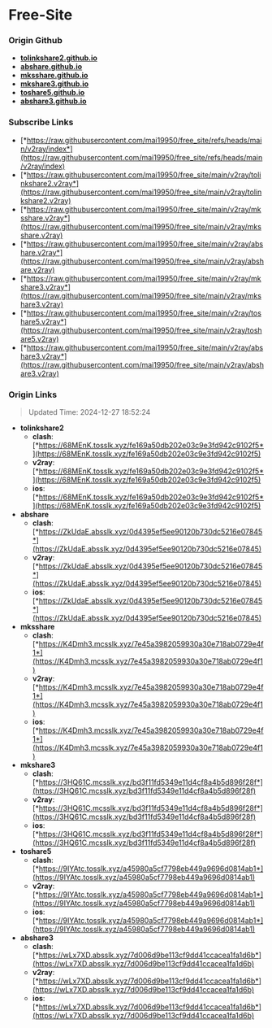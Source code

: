 # Free-Site

### Origin Github

- [**tolinkshare2.github.io**](https://github.com/tolinkshare2/tolinkshare2.github.io)
- [**abshare.github.io**](https://github.com/abshare/abshare.github.io)
- [**mksshare.github.io**](https://github.com/mksshare/mksshare.github.io)
- [**mkshare3.github.io**](https://github.com/mkshare3/mkshare3.github.io)
- [**toshare5.github.io**](https://github.com/toshare5/toshare5.github.io)
- [**abshare3.github.io**](https://github.com/abshare3/abshare3.github.io)

### Subscribe Links

- [*https://raw.githubusercontent.com/mai19950/free_site/refs/heads/main/v2ray/index*](https://raw.githubusercontent.com/mai19950/free_site/refs/heads/main/v2ray/index)
- [*https://raw.githubusercontent.com/mai19950/free_site/main/v2ray/tolinkshare2.v2ray*](https://raw.githubusercontent.com/mai19950/free_site/main/v2ray/tolinkshare2.v2ray)
- [*https://raw.githubusercontent.com/mai19950/free_site/main/v2ray/mksshare.v2ray*](https://raw.githubusercontent.com/mai19950/free_site/main/v2ray/mksshare.v2ray)
- [*https://raw.githubusercontent.com/mai19950/free_site/main/v2ray/abshare.v2ray*](https://raw.githubusercontent.com/mai19950/free_site/main/v2ray/abshare.v2ray)
- [*https://raw.githubusercontent.com/mai19950/free_site/main/v2ray/mkshare3.v2ray*](https://raw.githubusercontent.com/mai19950/free_site/main/v2ray/mkshare3.v2ray)
- [*https://raw.githubusercontent.com/mai19950/free_site/main/v2ray/toshare5.v2ray*](https://raw.githubusercontent.com/mai19950/free_site/main/v2ray/toshare5.v2ray)
- [*https://raw.githubusercontent.com/mai19950/free_site/main/v2ray/abshare3.v2ray*](https://raw.githubusercontent.com/mai19950/free_site/main/v2ray/abshare3.v2ray)

### Origin Links

> Updated Time: 2024-12-27 18:52:24

- **tolinkshare2**
  - **clash**: [*https://68MEnK.tosslk.xyz/fe169a50db202e03c9e3fd942c9102f5*](https://68MEnK.tosslk.xyz/fe169a50db202e03c9e3fd942c9102f5)
  - **v2ray**: [*https://68MEnK.tosslk.xyz/fe169a50db202e03c9e3fd942c9102f5*](https://68MEnK.tosslk.xyz/fe169a50db202e03c9e3fd942c9102f5)
  - **ios**: [*https://68MEnK.tosslk.xyz/fe169a50db202e03c9e3fd942c9102f5*](https://68MEnK.tosslk.xyz/fe169a50db202e03c9e3fd942c9102f5)
- **abshare**
  - **clash**: [*https://ZkUdaE.absslk.xyz/0d4395ef5ee90120b730dc5216e07845*](https://ZkUdaE.absslk.xyz/0d4395ef5ee90120b730dc5216e07845)
  - **v2ray**: [*https://ZkUdaE.absslk.xyz/0d4395ef5ee90120b730dc5216e07845*](https://ZkUdaE.absslk.xyz/0d4395ef5ee90120b730dc5216e07845)
  - **ios**: [*https://ZkUdaE.absslk.xyz/0d4395ef5ee90120b730dc5216e07845*](https://ZkUdaE.absslk.xyz/0d4395ef5ee90120b730dc5216e07845)
- **mksshare**
  - **clash**: [*https://K4Dmh3.mcsslk.xyz/7e45a3982059930a30e718ab0729e4f1*](https://K4Dmh3.mcsslk.xyz/7e45a3982059930a30e718ab0729e4f1)
  - **v2ray**: [*https://K4Dmh3.mcsslk.xyz/7e45a3982059930a30e718ab0729e4f1*](https://K4Dmh3.mcsslk.xyz/7e45a3982059930a30e718ab0729e4f1)
  - **ios**: [*https://K4Dmh3.mcsslk.xyz/7e45a3982059930a30e718ab0729e4f1*](https://K4Dmh3.mcsslk.xyz/7e45a3982059930a30e718ab0729e4f1)
- **mkshare3**
  - **clash**: [*https://3HQ61C.mcsslk.xyz/bd3f11fd5349e11d4cf8a4b5d896f28f*](https://3HQ61C.mcsslk.xyz/bd3f11fd5349e11d4cf8a4b5d896f28f)
  - **v2ray**: [*https://3HQ61C.mcsslk.xyz/bd3f11fd5349e11d4cf8a4b5d896f28f*](https://3HQ61C.mcsslk.xyz/bd3f11fd5349e11d4cf8a4b5d896f28f)
  - **ios**: [*https://3HQ61C.mcsslk.xyz/bd3f11fd5349e11d4cf8a4b5d896f28f*](https://3HQ61C.mcsslk.xyz/bd3f11fd5349e11d4cf8a4b5d896f28f)
- **toshare5**
  - **clash**: [*https://9IYAtc.tosslk.xyz/a45980a5cf7798eb449a9696d0814ab1*](https://9IYAtc.tosslk.xyz/a45980a5cf7798eb449a9696d0814ab1)
  - **v2ray**: [*https://9IYAtc.tosslk.xyz/a45980a5cf7798eb449a9696d0814ab1*](https://9IYAtc.tosslk.xyz/a45980a5cf7798eb449a9696d0814ab1)
  - **ios**: [*https://9IYAtc.tosslk.xyz/a45980a5cf7798eb449a9696d0814ab1*](https://9IYAtc.tosslk.xyz/a45980a5cf7798eb449a9696d0814ab1)
- **abshare3**
  - **clash**: [*https://wLx7XD.absslk.xyz/7d006d9be113cf9dd41ccacea1fa1d6b*](https://wLx7XD.absslk.xyz/7d006d9be113cf9dd41ccacea1fa1d6b)
  - **v2ray**: [*https://wLx7XD.absslk.xyz/7d006d9be113cf9dd41ccacea1fa1d6b*](https://wLx7XD.absslk.xyz/7d006d9be113cf9dd41ccacea1fa1d6b)
  - **ios**: [*https://wLx7XD.absslk.xyz/7d006d9be113cf9dd41ccacea1fa1d6b*](https://wLx7XD.absslk.xyz/7d006d9be113cf9dd41ccacea1fa1d6b)
